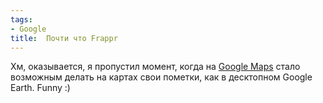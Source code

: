 ```yaml
---
tags:
- Google
title:  Почти что Frappr
---
```


Хм, оказывается, я пропустил момент, когда на [Google Maps][] стало
возможным делать на картах свои пометки, как в десктопном Google Earth.
Funny :)

  [Google Maps]: https://web.archive.org/web/20081004033956/http://maps.google.com/maps/ms?msa=0&amp;msid=111393868777564628587.0000011363be19e0f529c